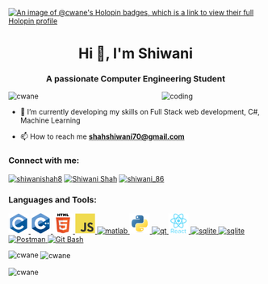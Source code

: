 [![An image of @cwane's Holopin badges, which is a link to view their full Holopin profile](https://holopin.me/cwane)](https://holopin.io/@cwane)


<h1 align="center">Hi 👋, I'm Shiwani</h1>
<h3 align="center">A passionate Computer Engineering Student</h3>

<img align="right" alt="coding" width="200" src="https://media.tenor.com/AlUkiGkR2j8AAAAM/new-game-ahagon-umiko-programming.gif">

<p align="left"> <img src="https://komarev.com/ghpvc/?username=cwane&label=Profile%20views&color=0e75b6&style=flat" alt="cwane" /> </p>



- 🌱 I’m currently developing my skills on Full Stack web development, C#, Machine Learning

- 📫 How to reach me **shahshiwani70@gmail.com**

<h3 align="left">Connect with me:</h3>
<p align="left">
<a href="https://twitter.com/shiwanishah8" target="blank"><img align="center" src="https://raw.githubusercontent.com/rahuldkjain/github-profile-readme-generator/master/src/images/icons/Social/twitter.svg" alt="shiwanishah8" height="30" width="40" /></a>
<a href="https://linkedin.com/in/shiwani shah" target="blank"><img align="center" src="https://raw.githubusercontent.com/rahuldkjain/github-profile-readme-generator/master/src/images/icons/Social/linked-in-alt.svg" alt="Shiwani Shah" height="30" width="40" /></a>
<a href="https://instagram.com/shiwani_86" target="blank"><img align="center" src="https://raw.githubusercontent.com/rahuldkjain/github-profile-readme-generator/master/src/images/icons/Social/instagram.svg" alt="shiwani_86" height="30" width="40" /></a>
</p>

<h3 align="left">Languages and Tools:</h3>
<p align="left"> <a href="https://www.cprogramming.com/" target="_blank" rel="noreferrer"> <img src="https://raw.githubusercontent.com/devicons/devicon/master/icons/c/c-original.svg" alt="c" width="40" height="40"/> </a> <a href="https://www.w3schools.com/cpp/" target="_blank" rel="noreferrer"> <img src="https://raw.githubusercontent.com/devicons/devicon/master/icons/cplusplus/cplusplus-original.svg" alt="cplusplus" width="40" height="40"/> </a> <a href="https://www.w3.org/html/" target="_blank" rel="noreferrer"> <img src="https://raw.githubusercontent.com/devicons/devicon/master/icons/html5/html5-original-wordmark.svg" alt="html5" width="40" height="40"/> </a> <a href="https://developer.mozilla.org/en-US/docs/Web/JavaScript" target="_blank" rel="noreferrer"> <img src="https://raw.githubusercontent.com/devicons/devicon/master/icons/javascript/javascript-original.svg" alt="javascript" width="40" height="40"/> </a> <a href="https://www.mathworks.com/" target="_blank" rel="noreferrer"> <img src="https://upload.wikimedia.org/wikipedia/commons/2/21/Matlab_Logo.png" alt="matlab" width="40" height="40"/> </a> <a href="https://www.python.org" target="_blank" rel="noreferrer"> <img src="https://raw.githubusercontent.com/devicons/devicon/master/icons/python/python-original.svg" alt="python" width="40" height="40"/> </a> <a href="https://www.qt.io/" target="_blank" rel="noreferrer"> <img src="https://upload.wikimedia.org/wikipedia/commons/0/0b/Qt_logo_2016.svg" alt="qt" width="40" height="40"/> </a> <a href="https://reactjs.org/" target="_blank" rel="noreferrer"> <img src="https://raw.githubusercontent.com/devicons/devicon/master/icons/react/react-original-wordmark.svg" alt="react" width="40" height="40"/> </a>  <a href="https://www.sqlite.org/" target="_blank" rel="noreferrer"> <img src="https://www.vectorlogo.zone/logos/sqlite/sqlite-icon.svg" alt="sqlite" width="40" height="40"/> </a>  
 <a href="https://www.mysql.com/" target="_blank" rel="noreferrer"> <img src="https://www.vectorlogo.zone/util/preview.html?image=/logos/mysql/mysql-official.svg" alt="sqlite" width="40" height="40"/> </a> 
<a href="https://www.postman.com/" target="_blank" rel="noreferrer">
  <img src="https://www.svgrepo.com/show/354202/postman-icon.svg" alt="Postman" width="40" height="40"/>
</a> <a href="https://gitforwindows.org/" target="_blank" rel="noreferrer">
  <img src="https://cdn.worldvectorlogo.com/logos/git-icon.svg" alt="Git Bash" width="40" height="40"/>
</a>

</p>



<p><img align="left" src="https://github-readme-stats.vercel.app/api/top-langs?username=cwane&show_icons=true&locale=en&layout=compact" alt="cwane" /></p>

<p>&nbsp;<img align="center" src="https://github-readme-stats.vercel.app/api?username=cwane&show_icons=true&locale=en" alt="cwane" /></p>

<p><img align="center" src="https://github-readme-streak-stats.herokuapp.com/?user=cwane&" alt="cwane" /></p>

